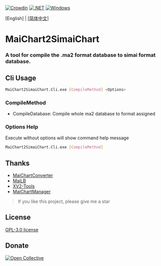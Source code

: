 ﻿[![Crowdin](https://badges.crowdin.net/maichart2simaichart/localized.svg)](https://crowdin.com/project/maichart2simaichart)
[![.NET](https://img.shields.io/badge/.NET-512BD4?logo=dotnet&logoColor=fff)](#)
[![Windows](https://custom-icon-badges.demolab.com/badge/Windows-0078D6?logo=windows11&logoColor=white)](#)

[English] | [[简体中文]](./README_CN.MD)

# MaiChart2SimaiChart
### A tool for compile the .ma2 format database to simai format database.

## Cli Usage
```bash
MaiChart2SimaiChart.Cli.exe [CompileMethod] <Options>
```

### CompileMethod
- CompileDatabase: Compile whole ma2 database to format assigned

### Options Help
Execute without options will show command help message

```bash
MaiChart2SimaiChart.Cli.exe [CompileMethod]
```

## Thanks
- [MaiChartConverter](https://github.com/Neskol/MaichartConverter)
- [MaiLB](https://github.com/Neskol/MaiLib)
- [XV2-Tools](https://github.com/LazyBone152/XV2-Tools)
- [MaiChartManager](https://github.com/clansty/MaiChartManager)

> If you like this project, please give me a star

## License
[GPL-3.0 license](./LICENSE)

## Donate
[![Open Collective](https://img.shields.io/badge/Open%20Collective-3385FF?logo=open-collective&logoColor=white)](https://opencollective.com/skydynamic)
